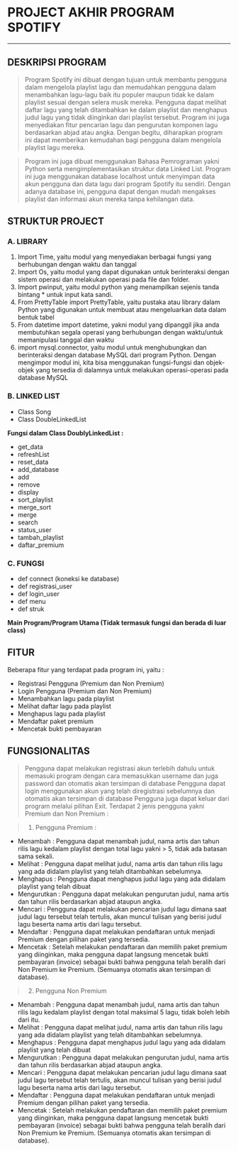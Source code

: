 # PROJECT AKHIR  PROGRAM SPOTIFY
-----------------------------------------------------------------------------------------------------------

## DESKRIPSI PROGRAM
> Program Spotify ini dibuat dengan tujuan untuk membantu pengguna dalam mengelola playlist lagu dan memudahkan pengguna dalam menambahkan lagu-lagu baik itu populer maupun tidak ke dalam playlist sesuai dengan selera musik mereka. Pengguna dapat melihat daftar lagu yang telah ditambahkan ke dalam playlist dan menghapus judul lagu yang tidak diinginkan dari playlist tersebut. Program ini juga menyediakan fitur pencarian lagu dan pengurutan komponen lagu berdasarkan abjad atau angka. Dengan begitu, diharapkan program ini dapat memberikan kemudahan bagi pengguna dalam mengelola playlist lagu mereka. 

> Program ini juga dibuat menggunakan Bahasa Pemrograman yakni Python serta mengimplementasikan struktur data Linked List. Program ini juga menggunakan database localhost untuk menyimpan data akun pengguna dan data lagu dari program Spotify itu sendiri. Dengan adanya database ini, pengguna dapat dengan mudah mengakses playlist dan informasi akun mereka tanpa kehilangan data.

## STRUKTUR PROJECT
### A. LIBRARY
1. Import Time, yaitu modul yang menyediakan berbagai fungsi yang berhubungan dengan waktu dan tanggal
2. Import Os, yaitu modul yang dapat digunakan untuk berinteraksi dengan sistem operasi dan melakukan operasi pada file dan folder.
3. Import pwinput, yaitu modul python yang menampilkan sejenis tanda bintang * untuk input kata sandi.
4. From PrettyTable import PrettyTable, yaitu pustaka atau library dalam Python yang digunakan untuk membuat atau mengeluarkan data dalam bentuk tabel
5. From datetime import datetime, yakni modul yang dipanggil jika anda membutuhkan segala operasi yang berhubungan dengan waktu/untuk memanipulasi tanggal dan waktu
6. import mysql.connector, yaitu modul untuk menghubungkan dan berinteraksi dengan database MySQL dari program Python. Dengan mengimpor modul ini, kita bisa menggunakan fungsi-fungsi dan objek-objek yang tersedia di dalamnya untuk melakukan operasi-operasi pada database MySQL

### B. LINKED LIST
- Class Song
- Class DoubleLinkedList

**Fungsi dalam Class DoublyLinkedList :**
- get_data
- refreshList                
- reset_data                   
- add_database                
- add
- remove
- display
- sort_playlist
- merge_sort
- merge
- search
- status_user
- tambah_playlist
- daftar_premium

### C. FUNGSI 
- def connect (koneksi ke database)
- def registrasi_user
- def login_user
- def menu
- def struk

**Main Program/Program Utama (Tidak termasuk fungsi dan berada di luar class)**

## FITUR
Beberapa fitur yang terdapat pada program ini, yaitu :
- Registrasi Pengguna (Premium dan Non Premium)
- Login Pengguna (Premium dan Non Premium)
- Menambahkan lagu pada playlist
- Melihat daftar lagu pada playlist
- Menghapus lagu pada playlist
- Mendaftar paket premium
- Mencetak bukti pembayaran

## FUNGSIONALITAS 
> Pengguna dapat melakukan registrasi akun terlebih dahulu untuk memasuki program dengan cara memasukkan username dan juga password dan otomatis akan tersimpan di database
> Pengguna dapat login menggunakan akun yang telah diregistrasi sebelumnya dan otomatis akan tersimpan di database
> Pengguna juga dapat keluar dari program melalui pilihan Exit.
> Terdapat 2 jenis pengguna yakni Premium dan Non Premium :

> 1. Pengguna Premium :
- Menambah : Pengguna dapat menambah judul, nama artis dan tahun rilis lagu kedalam playlist dengan total lagu yakni > 5, tidak ada batasan sama sekali.
- Melihat : Pengguna dapat melihat judul, nama artis dan tahun rilis lagu yang ada didalam playlist yang telah ditambahkan sebelumnya.
- Menghapus : Pengguna dapat menghapus judul lagu yang ada didalam playlist yang telah dibuat
- Mengurutkan : Pengguna dapat melakukan pengurutan judul, nama artis dan tahun rilis berdasarkan abjad ataupun angka.
- Mencari : Pengguna dapat melakukan pencarian judul lagu dimana saat judul lagu tersebut telah tertulis, akan muncul tulisan yang berisi judul lagu beserta nama artis dari lagu tersebut.
- Mendaftar : Pengguna dapat melakukan pendaftaran untuk menjadi Premium dengan pilihan paket yang tersedia.
- Mencetak : Setelah melakukan pendaftaran dan memilih paket premium yang diinginkan, maka pengguna dapat langsung mencetak bukti pembayaran (invoice) sebagai bukti bahwa pengguna telah beralih dari Non Premium ke Premium. (Semuanya otomatis akan tersimpan di database).

> 2. Pengguna Non Premium
- Menambah : Pengguna dapat menambah judul, nama artis dan tahun rilis lagu kedalam playlist dengan total maksimal 5 lagu, tidak boleh lebih dari itu.
- Melihat : Pengguna dapat melihat judul, nama artis dan tahun rilis lagu yang ada didalam playlist yang telah ditambahkan sebelumnya.
- Menghapus : Pengguna dapat menghapus judul lagu yang ada didalam playlist yang telah dibuat
- Mengurutkan : Pengguna dapat melakukan pengurutan judul, nama artis dan tahun rilis berdasarkan abjad ataupun angka.
- Mencari : Pengguna dapat melakukan pencarian judul lagu dimana saat judul lagu tersebut telah tertulis, akan muncul tulisan yang berisi judul lagu beserta nama artis dari lagu tersebut.
- Mendaftar : Pengguna dapat melakukan pendaftaran untuk menjadi Premium dengan pilihan paket yang tersedia.
- Mencetak : Setelah melakukan pendaftaran dan memilih paket premium yang diinginkan, maka pengguna dapat langsung mencetak bukti pembayaran (invoice) sebagai bukti bahwa pengguna telah beralih dari Non Premium ke Premium. (Semuanya otomatis akan tersimpan di database).
